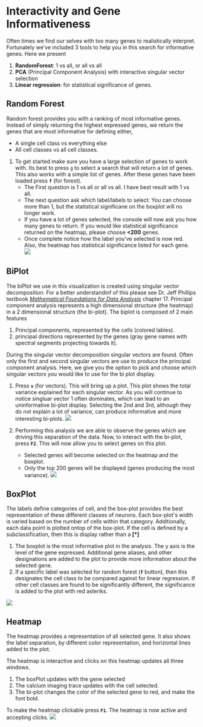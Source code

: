 # Interactivity and Gene Informativeness
Often times we find our selves with too many genes to realistically interpret. Fortunately we've included 3 tools to help you in this search for informative genes. Here we present 
1. **RandomForest**: 1 vs all, or all vs all
2. **PCA** (Principal Component Analysis) with interactive singular vector selection
3. **Linear regression**: for statistical significance of genes.

## Random Forest
Random forest provides you with a ranking of most informative genes. Instead of simply returning the highest expressed genes, we return the genes that are most informative for defining either,
  * A single cell class vs everything else
  * All cell classes vs all cell classes.

1. To get started make sure you have a large selection of genes to work with. Its best to press `g` to select a search that will return a lot of genes. This also works with a simple list of genes. After these genes have been loaded press **`f`** (for forest). 
    * The First question is 1 vs all or all vs all. I have best result with 1 vs all.
    *  The next question ask which label/labels to select. You can choose more than 1, but the statistical significane on the boxplot will no longer work.
    * If you have a lot of genes selected, the console will now ask you how many genes to return. If you would like statistical significance returned on the heatmap, please choose **<200** genes.
    * Once complete notice how the label you've selected is now red. Also, the heatmap has statistical significance listed for each gene.
    ![][image1]


## BiPlot
The biPlot we use in this visualization is created using singular vector decomposition. For a better understandinf of this please see Dr. Jeff Phillips textbook [*Mathematical Foundations for Data Analysis*](http://www.cs.utah.edu/~jeffp/M4D/M4D.html) chapter 17. Principal component analysis represents a high dimensional structure (the heatmap) in a 2 dimensional structure (the bi-plot). The biplot is composed of 2 main features
1. Principal components, represented by the cells (colored lables).
2. principal directions represented by the genes (gray gene names with spectral segments projecting towards it).

During the singular vector decomposition singular vectors are found. Often only the first and second singular vectors are use to produce the principal component analysis. Here, we give you the option to pick and choose which singular vectors you would like to use for the bi plot display.

1. Press **`v`** (for vectors). This will bring up a plot. This plot shows the total variance explained for each singular vector. As you will continue to notice singluar vector 1 often dominates, which can lead to an uninformative bi-plot display. Selecting the 2nd and 3rd, although they do not explain a lot of variance, can produce informative and more interesting bi-plots.
![][image2]

2. Performing this analysis we are able to observe the genes which are driving this separation of the data. Now, to interact with the bi-plot, press **`F2`**. This will now allow you to select genes on this plot.
    * Selected genes will become selected on the heatmap and the boxplot.
    * Only the top 200 genes will be displayed (genes producing the most variance).
    ![][image3]

## BoxPlot
The labels define categories of cell, and the box-plot provides the best representation of these different classes of neurons. Each box-plot's width is varied based on the number of cells within that category. Additionally, each data point is plotted ontop of the box-plot. If the cell is defined by a subclassification, then this is display rather than a **[*]** 

1. The boxplot is the most informative plot in the analysis. The y axis is the level of the gene expressed. Additional gene aliases, and other designations are added to the plot to provide more information about the selected gene.
2. If a specific label was selected for random forest (**`f`** button), then this designates the cell class to be compared against for linear regression. If other cell classes are found to be significantly different, the significance is added to the plot with red asteriks.

![][image4]

## Heatmap
The heatmap provides a representation of all selected gene. It also shows the label separation, by different color representation, and horizontal lines added to the plot. 

The heatmap is interactive and clicks on this heatmap updates all three windows. 
1. The boxPlot updates with the gene selected
2. The calcium imaging trace updates with the cell selected. 
3. The bi-plot changes the color of the selected gene to red, and make the font bold.

To make the heatmap clickable press **`F1`**. The heatmap is now active and accepting clicks.
![][image5]




[image1]: ../howToGifs/20_randomForest.gif
[image2]: ../howToGifs/21_biPlot.gif
[image3]: ../howToGifs/22_biPlot_clicks.gif
[image4]: ../howToGifs/23_boxPlot.gif
[image5]: ../howToGifs/24_heatMap.gif


